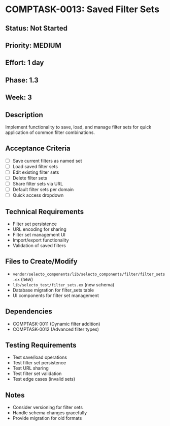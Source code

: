 # COMPTASK-0013: Saved Filter Sets

## Status: Not Started
## Priority: MEDIUM
## Effort: 1 day
## Phase: 1.3
## Week: 3

## Description
Implement functionality to save, load, and manage filter sets for quick application of common filter combinations.

## Acceptance Criteria
- [ ] Save current filters as named set
- [ ] Load saved filter sets
- [ ] Edit existing filter sets
- [ ] Delete filter sets
- [ ] Share filter sets via URL
- [ ] Default filter sets per domain
- [ ] Quick access dropdown

## Technical Requirements
- Filter set persistence
- URL encoding for sharing
- Filter set management UI
- Import/export functionality
- Validation of saved filters

## Files to Create/Modify
- `vendor/selecto_components/lib/selecto_components/filter/filter_sets.ex` (new)
- `lib/selecto_test/filter_sets.ex` (new schema)
- Database migration for filter_sets table
- UI components for filter set management

## Dependencies
- COMPTASK-0011 (Dynamic filter addition)
- COMPTASK-0012 (Advanced filter types)

## Testing Requirements
- Test save/load operations
- Test filter set persistence
- Test URL sharing
- Test filter set validation
- Test edge cases (invalid sets)

## Notes
- Consider versioning for filter sets
- Handle schema changes gracefully
- Provide migration for old formats